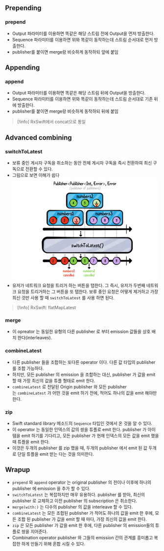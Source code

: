 ## Prepending
### prepend
- Output 파라미터를 이용하면 똑같은 해당 스트림 전에 Output을 먼저 방출한다.
- Sequence 파라미터를 이용하면 위와 똑같이 동작하는데 스트림 순서대로 먼저 방출한다.
- publisher를 붙이면 merge랑 비슷하게 동작하되 앞에 붙임
## Appending
### append
- Output 파라미터를 이용하면 똑같은 해당 스트림 뒤에 Output을 방출한다.
- Sequence 파라미터를 이용하면 위와 똑같이 동작하는데 스트림 순서대로 기존 뒤에 방출한다.
- publisher를 붙이면 merge랑 비슷하게 동작하되 뒤에 붙임

> [!info]
> RxSwift에서 concat으로 통일 
## Advanced combining
### switchToLatest
- 보류 중인 게시자 구독을 취소하는 동안 전체 게시자 구독을 즉시 전환하여 최신 구독으로 전환할 수 있다.
- 그림으로 보면 이해가 쉽다
![](https://github.com/HARlBO/Combine/raw/main/Combine/Section2_Operators/images/Chapter5_Combining_Operators/Untitled6.png)
- 유저가 네트워크 요청을 트리거 하는 버튼을 탭한다. 그 즉시, 유저가 두번째 네트워크 요청을 트리거하는 그 버튼을 또 탭한다. 보류 중인 요청은 어떻게 제거하고 가장 최신 것만 사용 할 때 `switchToLatest` 를 사용 하면 된다.

> [!info] RxSwift: flatMapLatest

### merge
- 이 opreator 는 동일한 유형의 다른 publisher 로 부터 emission 값들을 상호 배치 한다(interleaves).
### combineLatest
- 다른 publisher 들을 조합하는 또다른 operator 이다. 다른 값 타입의 publisher 를 조합 가능하다.
- 하지만, 모든 publisher 의 emission 을 조합하는 대신, publisher 가 값을 emit 할 때 가장 최신의 값을 튜플 형태로 emit 한다.
- `combineLatest` 로 전달된 Origin publisher 와 모든 publisher 는 `combineLatest` 가 어떤 것을 emit 하기 전에, 적어도 하나의 값을 emit 해야만 한다.
### zip
- Swift standard library 메소드의 `Sequence` 타입인 것에서 온 것을 알 수 있다. 
- 이 operator 는 동일한 인덱스의 값의 쌍을 튜플로 emit 한다. publisher 가 아이템을 emit 하기를 기다리고, 모든 publisher 가 현재 인덱스의 모든 값을 emit 했을 때 튜플을 emit 한다.
- 이것은 두개의 publisher 를 zip 했을 때, 두개의 publisher 에서 emit 된 값 두개로 단일 튜플을 emit 받는 다는 것을 의미한다.
## Wrapup
- `prepend` 와 `append` operator 는 original publisher 의 전이나 이후에 하나의 publisher 에 emission 을 추가 할 수 있다.
- `switchToLatest` 는 복잡하지만 매우 유용하다. publisher 를 받아, 최신의 publisher 로 교체하고 이전 publisher 의 subscription 은 취소한다.
- `merge(with:)` 는 다수의 publisher 의 값을 interleave 할 수 있다.
- `combineLatest` 는 모든 조합된 publisher 가 적어도 하나의 값을 emit 한 후에, 모든 조합 된 publisher 가 값을 emit 할 때 마다, 가장 최신의 값을 emit 한다.
- `zip` 은 모든 publisher 가 값을 emit 한 후에, 다른 publisher 의 emission들의 튜플로 쌍을 지어준다.
- Combination operator publisher 와 그들의 emission 간의 관계를 흥미롭고 복잡한 하게 만들기 위해 혼합 시킬 수 있다.